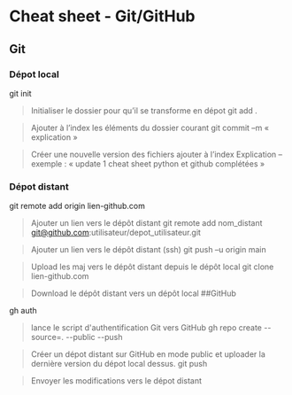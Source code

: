 # Cheat sheet - Git/GitHub

## Git

### Dépot local

git init

>Initialiser le dossier pour qu’il se transforme en dépot
git add .

>Ajouter à l’index les éléments du dossier courant
git commit –m « explication »

>Créer une nouvelle version des fichiers ajouter à l’index
>Explication – exemple : « update 1 cheat sheet python et github complétées »
### Dépot distant

git remote add origin lien-github.com

>Ajouter un lien vers le dépôt distant
git remote add nom_distant git@github.com:utilisateur/depot_utilisateur.git

>Ajouter un lien vers le dépôt distant (ssh)
git push –u origin main

>Upload les maj vers le dépôt distant depuis le dépôt local
git clone lien-github.com

>Download le dépôt distant vers un dépôt local
##GitHub

gh auth

>lance le script d'authentification Git vers GitHub
gh repo create --source=. --public --push

>Créer un dépot distant sur GitHub en mode public et uploader la dernière version du dépot local dessus.
git push

>Envoyer les modifications vers le dépot distant

